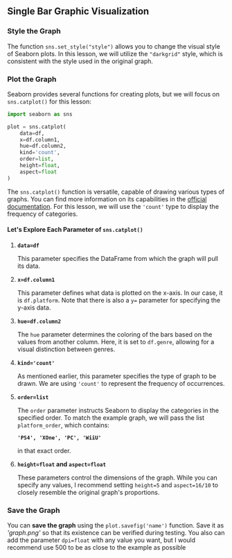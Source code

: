 Single Bar Graphic Visualization
--------------------------------

### Style the Graph

The function `sns.set_style("style")` allows you to change the visual style of Seaborn plots. In this lesson, we will utilize the `"darkgrid"` style, which is consistent with the style used in the original graph.

### Plot the Graph

Seaborn provides several functions for creating plots, but we will focus on `sns.catplot()` for this lesson:

```python
import seaborn as sns

plot = sns.catplot(
    data=df,
    x=df.column1,
    hue=df.column2,
    kind='count',
    order=list,
    height=float,
    aspect=float
)
```

The `sns.catplot()` function is versatile, capable of drawing various types of graphs. You can find more information on its capabilities in the [official documentation](https://seaborn.pydata.org/generated/seaborn.catplot.html). For this lesson, we will use the `'count'` type to display the frequency of categories.

#### Let's Explore Each Parameter of `sns.catplot()`

1.  **`data=df`**

    This parameter specifies the DataFrame from which the graph will pull its data.

2.  **`x=df.column1`**

    This parameter defines what data is plotted on the x-axis. In our case, it is `df.platform`. Note that there is also a `y=` parameter for specifying the y-axis data.

3.  **`hue=df.column2`**

    The `hue` parameter determines the coloring of the bars based on the values from another column. Here, it is set to `df.genre`, allowing for a visual distinction between genres.

4.  **`kind='count'`**

    As mentioned earlier, this parameter specifies the type of graph to be drawn. We are using `'count'` to represent the frequency of occurrences.

5.  **`order=list`**

    The `order` parameter instructs Seaborn to display the categories in the specified order. To match the example graph, we will pass the list `platform_order`, which contains:

    **`'PS4', 'XOne', 'PC', 'WiiU'`**

    in that exact order.

6.  **`height=float` and `aspect=float`**

    These parameters control the dimensions of the graph. While you can specify any values, I recommend setting `height=5` and `aspect=16/10` to closely resemble the original graph's proportions.

### Save the Graph

You can **save the graph** using the `plot.savefig('name')` function. Save it as *'graph.png'* so that its existence can be verified during testing.
You also can add the parameter `dpi=float` with any value you want, but I would recommend use 500 to be as close to the example as possible
